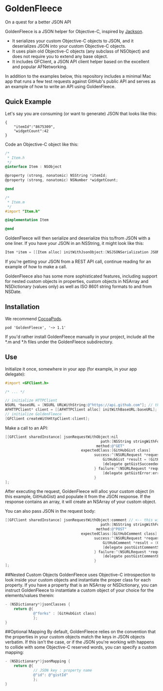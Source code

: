 GoldenFleece
============

On a quest for a better JSON API

GoldenFleece is a JSON helper for Objective-C, inspired by [Jackson](http://wiki.fasterxml.com/JacksonHome).
* It serializes your custom Objective-C objects to JSON, and it deserializes JSON into your custom Objective-C objects.
* It uses plain old Objective-C objects (any subclass of NSObject) and does not require you to extend any base object.
* It includes GFClient, a JSON API client helper based on the excellent and popular AFNetworking.

In addition to the examples below, this repository includes a minimal Mac app that runs a few test requests against GitHub's public API and serves as an example of how to write an API using GoldenFleece.

## Quick Example

Let's say you are consuming (or want to generate) JSON that looks like this:
```
{
    "itemId":"8675309",
    "widgetCount":42
}
```
Code an Objective-C object like this:
```objective-c
/*
 * Item.h
 */
@interface Item : NSObject

@property (strong, nonatomic) NSString *itemId;
@property (strong, nonatomic) NSNumber *widgetCount;

@end
```
```objective-c
/*
 * Item.m
 */
#import "Item.h"

@implementation Item

@end
```
GoldenFleece will then serialize and deserialize this to/from JSON with a one liner. If you have your JSON in an NSString, it might look like this:
```objective-c
Item *item = [[Item alloc] initWithJsonObject:[NSJSONSerialization JSONObjectWithData:[yourJsonString dataUsingEncoding:NSUTF8StringEncoding]]];
```
If you're getting your JSON from a REST API call, continue reading for an example of how to make a call.

GoldenFleece also has some more sophisticated features, including support for nested custom objects in properties, custom objects in NSArray and NSDictionary (values only) as well as ISO 8601 string formats to and from NSDate.

## Installation

We recommend [CocoaPods](http://cocoapods.org/).
```
pod 'GoldenFleece', '~> 1.1'
```

If you'd rather install GoldenFleece manually in your project, include all the *.m and *.h files under the GoldenFleece subdirectory.

## Use

Initialize it once, somewhere in your app (for example, in your app delegate):
```objective-c
#import <GFClient.h>

/* ... */

// initialize HTTPClient
NSURL *baseURL = [NSURL URLWithString:@"https://api.github.com"]; // the base URL of your API
AFHTTPClient* client = [[AFHTTPClient alloc] initWithBaseURL:baseURL];
// initialize GoldenFleece
[GFClient createWithHttpClient:client];
```

Make a call to an API:
```objective-c
[[GFClient sharedInstance] jsonRequestWithObject:nil
                                            path:[NSString stringWithFormat:@"gists/%@", gistId]
                                          method:@"GET"
                                   expectedClass:[GitHubGist class]
                                         success:^(NSURLRequest *request, NSHTTPURLResponse *response, id object) {
                                             GitHubGist *result = (GitHubGist*)object;
                                             [delegate getGistSucceeded:result];
                                         } failure:^(NSURLRequest *request, NSHTTPURLResponse *response, NSError *error) {
                                             [delegate getGistError:error];
                                         }
];
```
After executing the request, GoldenFleece will alloc your custom object (in this example, GitHubGist) and populate it from the JSON response. If the response contains an array, it will create an NSArray of your custom object.

You can also pass JSON in the request body:
```objective-c
[[GFClient sharedInstance] jsonRequestWithObject:comment // <-- this will be converted to JSON and sent as the request entity body
                                            path:[NSString stringWithFormat:@"gists/%@/comments", gistId]
                                          method:@"POST"
                                   expectedClass:[GitHubComment class]
                                         success:^(NSURLRequest *request, NSHTTPURLResponse *response, id object) {
                                             GitHubComment *result = (GitHubComment*)object;
                                             [delegate postGistCommentSucceeded:result];
                                         } failure:^(NSURLRequest *request, NSHTTPURLResponse *response, NSError *error) {
                                             [delegate postGistCommentError:error];
                                         }
];
```

##Nested Custom Objects
GoldenFleece uses Objective-C introspection to look inside your custom objects and instantiate the proper class for each property. If you have a property that is an NSArray or NSDictionary, you can instruct GoldenFleece to instantiate a custom object of your choice for the elements/values therein:
```objective-c
- (NSDictionary*)jsonClasses {
    return @{
             @"forks" : [GitHubGist class]
             };
}
```

##Optional Mapping
By default, GoldenFleece relies on the convention that the properties in your custom objects match the keys in JSON objects verbatim. If this isn't the case, or if the JSON you're working with happens to collide with some Objective-C reserved words, you can specify a custom mapping:
```objective-c
- (NSDictionary*)jsonMapping {
    return @{
             // JSON key : property name
             @"id": @"gistId"
             };
}
```
